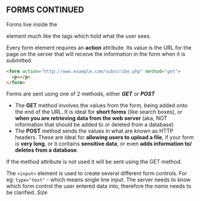 ## FORMS CONTINUED

Forms live inside the <form></form> element much like the <body> tags which hold what the user sees.

Every form element requires an __action__ attribute. Its value is the URL for the page on the server that will receive the information in the form when it is submitted.

```html
<form action="http://www.example.com/subscribe.php" method="get">
  <p></p>
</form>
```

Forms are sent using one of 2 methods, either __*GET*__ or __*POST*__

  * The __GET__ method involves the values from the form, being added onto the end of the URL. It is ideal for __short forms__ (like search boxes), or __when you are retrieving data from the web server__ (aka, NOT information that should be added to or deleted from a database)
  * The __POST__ method sends the values in what are known as HTTP headers. These are ideal for __allowing users to upload a file__, if your form is __very long__, or it contains __sensitive data__, or even __adds information to/ deletes from a database__.

If the method attribute is not used it will be sent using the GET method.

The ```<input>``` element is used to create several different form controls. For eg: ```type="text"``` - which means single line input. The server needs to know which form control the user entered data into, therefore the *name* needs to be clarified. *Size*






